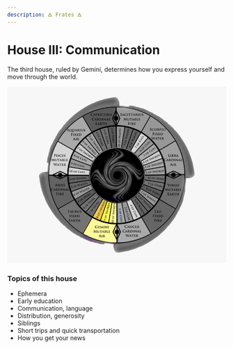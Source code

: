 ```yaml
---
description: 🜁 Frates 🜁
---
```


# House III: Communication

The third house, ruled by Gemini, determines how you express yourself and move through the world.

![](<../../../.gitbook/assets/gemini (1).png>)

### Topics of this house

* Ephemera
* Early education
* Communication, language
* Distribution, generosity
* Siblings
* Short trips and quick transportation
* How you get your news



